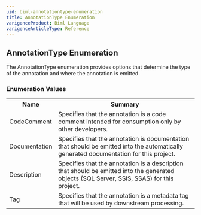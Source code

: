 ```yaml
---
uid: biml-annotationtype-enumeration
title: AnnotationType Enumeration
varigenceProduct: Biml Language
varigenceArticleType: Reference
---
```


## AnnotationType Enumeration<div class="LanguageSummary"><div class ="SummaryItem">The AnnotationType enumeration provides options that determine the type of the annotation and where the annotation is emitted.</div></div><div class="EnumValueGroup">### Enumeration Values<table id="EnumValue" class="MemberList"><tbody><tr><th class="MemberNameColumnHeader">Name</th><th class="MemberSummaryColumnHeader">Summary</th></tr><tr class="cd0"><td class="MemberName">CodeComment</td><td class="MemberSummary"><div class ="SummaryItem">Specifies that the annotation is a code comment intended for consumption only by other developers.</div></td></tr><tr class="cd1"><td class="MemberName">Documentation</td><td class="MemberSummary"><div class ="SummaryItem">Specifies that the annotation is documentation that should be emitted into the automatically generated documentation for this project.</div></td></tr><tr class="cd0"><td class="MemberName">Description</td><td class="MemberSummary"><div class ="SummaryItem">Specifies that the annotation is a description that should be emitted into the generated objects (SQL Server, SSIS, SSAS) for this project.</div></td></tr><tr class="cd1"><td class="MemberName">Tag</td><td class="MemberSummary"><div class ="SummaryItem">Specifies that the annotation is a metadata tag that will be used by downstream processing.</div></td></tr></tbody></table></div>